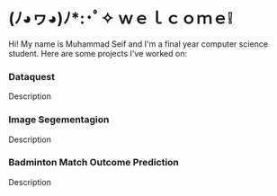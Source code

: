 # (ﾉ◕ヮ◕)ﾉ*:･ﾟ✧ ｗｅｌｃｏｍｅ❕ 

Hi! My name is Muhammad Seif and I'm a final year computer science student. Here are some projects I've worked on:

### Dataquest
Description

### Image Segementagion
Description

### Badminton Match Outcome Prediction
Description
